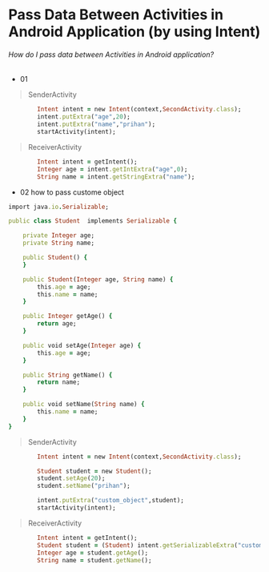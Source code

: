 # Pass Data Between Activities in Android Application (by using Intent)

###### How do I pass data between Activities in Android application?

- 01

> SenderActivity 

```ruby
        Intent intent = new Intent(context,SecondActivity.class);
        intent.putExtra("age",20);
        intent.putExtra("name","prihan");
        startActivity(intent);
```

> ReceiverActivity

```ruby
        Intent intent = getIntent();
        Integer age = intent.getIntExtra("age",0);
        String name = intent.getStringExtra("name");
```       

- 02  how to pass custome object

```ruby
import java.io.Serializable;

public class Student  implements Serializable {

    private Integer age;
    private String name;

    public Student() {
    }

    public Student(Integer age, String name) {
        this.age = age;
        this.name = name;
    }

    public Integer getAge() {
        return age;
    }

    public void setAge(Integer age) {
        this.age = age;
    }

    public String getName() {
        return name;
    }

    public void setName(String name) {
        this.name = name;
    }
}
```

> SenderActivity 

```ruby
        Intent intent = new Intent(context,SecondActivity.class);

        Student student = new Student();
        student.setAge(20);
        student.setName("prihan");

        intent.putExtra("custom_object",student);
        startActivity(intent);
```

> ReceiverActivity

```ruby
        Intent intent = getIntent();
        Student student = (Student) intent.getSerializableExtra("custom_object");
        Integer age = student.getAge();
        String name = student.getName();
```  
